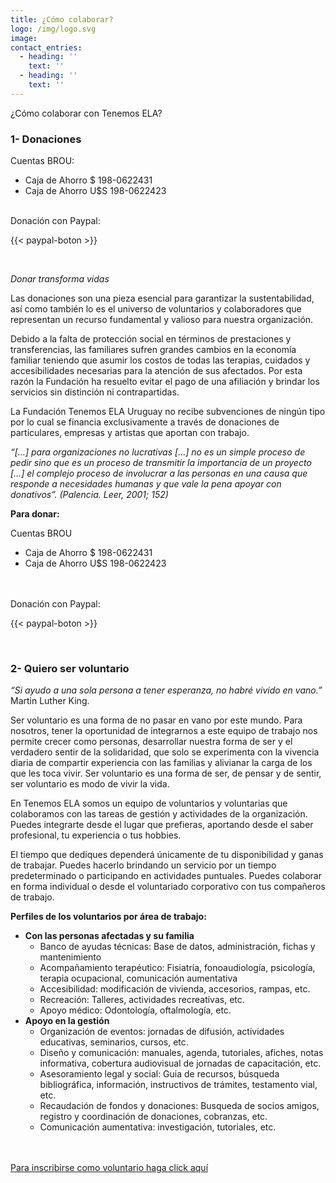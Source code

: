 ```yaml
---
title: ¿Cómo colaborar?
logo: /img/logo.svg
image: 
contact_entries:
  - heading: ''
    text: ''
  - heading: ''
    text: ''
---
```

¿Cómo colaborar con Tenemos ELA?


<h3 id="donaciones" class="f4 b lh-title mb2 primary">1- Donaciones</h3>

Cuentas BROU:  

* Caja de Ahorro $ 198-0622431
* Caja de Ahorro U$S 198-0622423

<br>
Donación con Paypal:

{{< paypal-boton >}}

<br>


_Donar transforma vidas_

Las donaciones son una pieza esencial para garantizar la sustentabilidad, así como también lo es el universo de voluntarios y colaboradores que representan un recurso fundamental y valioso para nuestra organización.

Debido a la falta de protección social en términos de prestaciones y transferencias, las familiares sufren grandes cambios en la economía familiar teniendo que asumir los costos de todas las terapias, cuidados y accesibilidades necesarias para la atención de sus afectados. Por esta razón la Fundación ha resuelto evitar el pago de una afiliación y brindar los servicios sin distinción ni contrapartidas.

La Fundación Tenemos ELA Uruguay no recibe subvenciones de ningún tipo por lo cual se financia exclusivamente a través de donaciones de particulares, empresas y artistas que aportan con trabajo.

_“\[…] para organizaciones no lucrativas \[…] no es un simple proceso de pedir sino que es un proceso de transmitir la importancia de un proyecto \[…] el complejo proceso de involucrar a las personas en una causa que responde a necesidades humanas y que vale la pena apoyar con donativos”. (Palencia. Leer, 2001; 152)_


**Para donar:**

Cuentas BROU  

* Caja de Ahorro $ 198-0622431
* Caja de Ahorro U$S 198-0622423
<br>
<br>
Donación con Paypal:

{{< paypal-boton >}}

<br>

<h3 id="voluntarios" class="f4 b lh-title mb2 primary">2- Quiero ser voluntario</h3>


_“Si ayudo a una sola persona a tener esperanza, no habré vivido en vano.”_ Martin Luther King.

Ser voluntario es una forma de no pasar en vano por este mundo. Para nosotros, tener la oportunidad de integrarnos a este equipo de trabajo nos permite crecer como personas, desarrollar nuestra forma de ser y el verdadero sentir de la solidaridad, que solo se experimenta con la vivencia diaria de compartir experiencia con las familias y alivianar la carga de los que les toca vivir. Ser voluntario es una forma de ser, de pensar y de sentir, ser voluntario es modo de vivir la vida.

En Tenemos ELA somos un equipo de voluntarios y voluntarias que colaboramos con las tareas de gestión y actividades de la organización. Puedes integrarte desde el lugar que prefieras, aportando desde el saber profesional, tu experiencia o tus hobbies.

El tiempo que dediques dependerá únicamente de tu disponibilidad y ganas de trabajar. Puedes hacerlo brindando un servicio por un tiempo predeterminado o participando en actividades puntuales. Puedes colaborar en forma individual o desde el voluntariado corporativo con tus compañeros de trabajo.


**Perfiles de los voluntarios por área de trabajo:**

- **Con las personas afectadas y su familia**
    + Banco de ayudas técnicas: Base de datos, administración, fichas y mantenimiento
    + Acompañamiento terapéutico: Fisiatría, fonoaudiología, psicología, terapia ocupacional, comunicación aumentativa
    + Accesibilidad: modificación de vivienda, accesorios, rampas, etc.
    + Recreación: Talleres, actividades recreativas, etc.
    + Apoyo médico: Odontología, oftalmología, etc.
- **Apoyo en la gestión**
    + Organización de eventos: jornadas de difusión, actividades educativas, seminarios, cursos, etc.
    + Diseño y comunicación: manuales, agenda, tutoriales, afiches, notas informativa, cobertura audiovisual de jornadas de capacitación, etc.
    + Asesoramiento legal y social: Guia de recursos, búsqueda bibliográfica, información, instructivos de trámites, testamento vial, etc.
    + Recaudación de fondos y donaciones: Busqueda de socios amigos, registro y coordinación de donaciones, cobranzas, etc.
    + Comunicación aumentativa: investigación, tutoriales, etc.


<br>
<br>

<a class="btn" href="https://docs.google.com/forms/d/e/1FAIpQLSfyqxf03Y8zr7t6mptfIJCWzTIMKkl7S_BYDIWhyJJ5w033Bg/viewform" target="_blank">
Para inscribirse como voluntario haga click aquí
</a>
